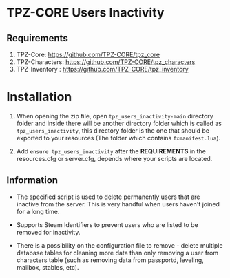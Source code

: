 # TPZ-CORE Users Inactivity

## Requirements

1. TPZ-Core: https://github.com/TPZ-CORE/tpz_core
2. TPZ-Characters: https://github.com/TPZ-CORE/tpz_characters
3. TPZ-Inventory : https://github.com/TPZ-CORE/tpz_inventory
   
# Installation

1. When opening the zip file, open `tpz_users_inactivity-main` directory folder and inside there will be another directory folder which is called as `tpz_users_inactivity`, this directory folder is the one that should be exported to your resources (The folder which contains `fxmanifest.lua`).

2. Add `ensure tpz_users_inactivity` after the **REQUIREMENTS** in the resources.cfg or server.cfg, depends where your scripts are located.

## Information

- The specified script is used to delete permanently users that are inactive from the server. This is very handful when users haven't joined for a long time. 

- Supports Steam Identifiers to prevent users who are listed to be removed for inactivity. 

- There is a possibility on the configuration file to remove - delete multiple database tables for cleaning more data than only removing a user from characters table (such as removing data from passportd, leveling, mailbox, stables, etc).